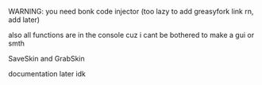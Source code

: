 WARNING: you need bonk code injector (too lazy to add greasyfork link rn, add later)

also all functions are in the console cuz i cant be bothered to make a gui or smth

SaveSkin and GrabSkin

documentation later idk